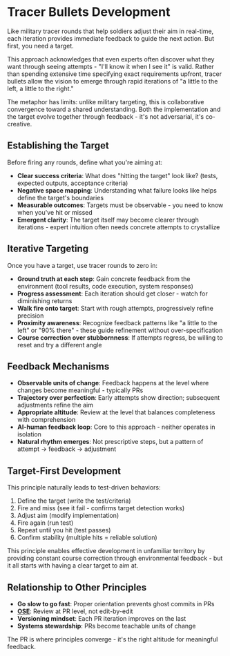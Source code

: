 # Tracer Bullets Development

Like military tracer rounds that help soldiers adjust their aim in real-time, each iteration provides immediate feedback to guide the next action. But first, you need a target.

This approach acknowledges that even experts often discover what they want through seeing attempts - "I'll know it when I see it" is valid. Rather than spending extensive time specifying exact requirements upfront, tracer bullets allow the vision to emerge through rapid iterations of "a little to the left, a little to the right."

The metaphor has limits: unlike military targeting, this is collaborative convergence toward a shared understanding. Both the implementation and the target evolve together through feedback - it's not adversarial, it's co-creative.

## Establishing the Target
Before firing any rounds, define what you're aiming at:
- **Clear success criteria**: What does "hitting the target" look like? (tests, expected outputs, acceptance criteria)
- **Negative space mapping**: Understanding what failure looks like helps define the target's boundaries
- **Measurable outcomes**: Targets must be observable - you need to know when you've hit or missed
- **Emergent clarity**: The target itself may become clearer through iterations - expert intuition often needs concrete attempts to crystallize

## Iterative Targeting
Once you have a target, use tracer rounds to zero in:
- **Ground truth at each step**: Gain concrete feedback from the environment (tool results, code execution, system responses)
- **Progress assessment**: Each iteration should get closer - watch for diminishing returns
- **Walk fire onto target**: Start with rough attempts, progressively refine precision
- **Proximity awareness**: Recognize feedback patterns like "a little to the left" or "90% there" - these guide refinement without over-specification
- **Course correction over stubbornness**: If attempts regress, be willing to reset and try a different angle

## Feedback Mechanisms
- **Observable units of change**: Feedback happens at the level where changes become meaningful - typically PRs
- **Trajectory over perfection**: Early attempts show direction; subsequent adjustments refine the aim
- **Appropriate altitude**: Review at the level that balances completeness with comprehension
- **AI-human feedback loop**: Core to this approach - neither operates in isolation
- **Natural rhythm emerges**: Not prescriptive steps, but a pattern of attempt → feedback → adjustment

## Target-First Development
This principle naturally leads to test-driven behaviors:
1. Define the target (write the test/criteria)
2. Fire and miss (see it fail - confirms target detection works)
3. Adjust aim (modify implementation)
4. Fire again (run test)
5. Repeat until you hit (test passes)
6. Confirm stability (multiple hits = reliable solution)

This principle enables effective development in unfamiliar territory by providing constant course correction through environmental feedback - but it all starts with having a clear target to aim at.

## Relationship to Other Principles
- **Go slow to go fast**: Proper orientation prevents ghost commits in PRs
- **[OSE](ose.md)**: Review at PR level, not edit-by-edit
- **Versioning mindset**: Each PR iteration improves on the last
- **Systems stewardship**: PRs become teachable units of change

The PR is where principles converge - it's the right altitude for meaningful feedback.